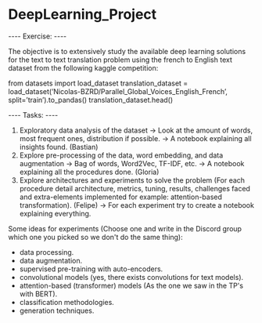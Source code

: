 # DeepLearning_Project

---- Exercise: ----

The objective is to extensively study the available deep learning solutions for the text to text translation problem using the french to English text dataset from the following kaggle competition:

from datasets import load_dataset
translation_dataset = load_dataset(’Nicolas-BZRD/Parallel_Global_Voices_English_French’, split=’train’).to_pandas()
translation_dataset.head()

---- Tasks: ----

1. Exploratory data analysis of the dataset -> Look at the amount of words, most frequent ones, distribution if possible. -> A notebook explaining all insights found. (Bastian)
2. Explore pre-processing of the data, word embedding, and data augmentation -> Bag of words, Word2Vec, TF-IDF, etc. -> A notebook explaining all the procedures done. (Gloria)
3. Explore architectures and experiments to solve the problem (For each procedure detail architecture, metrics, tuning, results, challenges faced and extra-elements implemented for example: attention-based transformation). (Felipe)
-> For each experiment try to create a notebook explaining everything.

Some ideas for experiments (Choose one and write in the Discord group which one you picked so we don't do the same thing):
- data processing.
- data augmentation.
- supervised pre-training with auto-encoders.
- convolutional models (yes, there exists convolutions for text models).
- attention-based (transformer) models (As the one we saw in the TP's with BERT).
- classification methodologies.
- generation techniques.